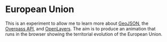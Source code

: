 European Union
==============

This is an experiment to allow me to learn more about 
[GeoJSON](https://geojson.org/), the [Overpass API](http://overpass-api.de/),
and [OpenLayers](https://openlayers.org/).  The aim is to produce an 
animation that runs in the browser showing the territorial evolution of the
European Union.
